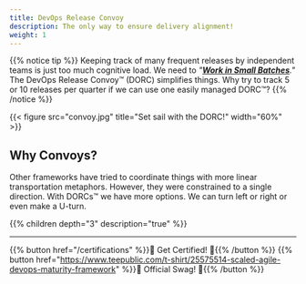 ```yaml
---
title: DevOps Release Convoy
description: The only way to ensure delivery alignment!
weight: 1
---
```


{{% notice tip %}}
Keeping track of many frequent releases by independent teams is just too much cognitive load. We need to *"[**Work in Small Batches**](/principles/#work-in-small-batches)."* The DevOps Release Convoy&trade; (DORC) simplifies things. Why try to track 5 or 10 releases per quarter if we can use one easily managed DORC&trade;?
{{% /notice %}}

{{< figure src="convoy.jpg" title="Set sail with the DORC!" width="60%" >}}


## Why Convoys?

Other frameworks have tried to coordinate things with more linear transportation metaphors. However, they were constrained to a single direction. With DORCs&trade; we have more options. We can turn left or right or even make a U-turn.

{{% children depth="3" description="true" %}}

---

{{% button href="/certifications" %}}🏅 Get Certified! 🏅{{% /button %}}
{{% button href="https://www.teepublic.com/t-shirt/25575514-scaled-agile-devops-maturity-framework" %}}💸 Official Swag! 💸{{% /button %}}

